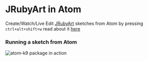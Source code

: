# JRubyArt in Atom

Create/Watch/Live Edit [JRubyArt][jruby_art] sketches from Atom by pressing `ctrl+alt+shift+w` read about it [here][ghpages]

### Running a sketch from Atom

![atom-k9 package in action](https://cloud.githubusercontent.com/assets/86850/18041266/e2cb229e-6dae-11e6-94a7-397cdffeff46.png)

[ghpages]:https://ruby-processing.github.io/atom-k9
[jruby_art]:https://ruby-processing.github.io/JRubyArt
